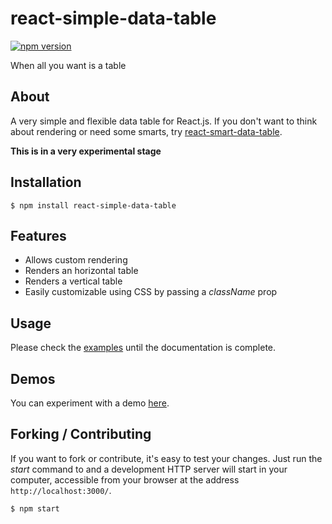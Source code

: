 # react-simple-data-table
[![npm version](https://badge.fury.io/js/react-simple-data-table.svg)][1]

When all you want is a table

## About

A very simple and flexible data table for React.js. If you don't want to think
about rendering or need some smarts, try [react-smart-data-table][2].

**This is in a very experimental stage**

## Installation

```
$ npm install react-simple-data-table
```

## Features

- Allows custom rendering
- Renders an horizontal table
- Renders a vertical table
- Easily customizable using CSS by passing a _className_ prop

## Usage

Please check the [examples][3] until the documentation is complete.

## Demos

You can experiment with a demo [here][4].

## Forking / Contributing

If you want to fork or contribute, it's easy to test your changes. Just run the
_start_ command to and a development HTTP server will start in your computer,
accessible from your browser at the address `http://localhost:3000/`.

```
$ npm start
```

[1]: https://badge.fury.io/js/react-simple-data-table
[2]: https://github.com/joaocarmo/react-smart-data-table
[3]: https://github.com/joaocarmo/react-simple-data-table/tree/master/examples
[4]: https://joaocarmo.github.io/react-simple-data-table/examples/full-featured
